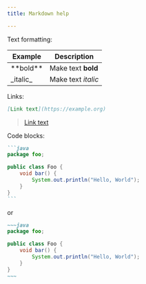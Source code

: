 ```yaml
---
title: Markdown help

---
```

Text formatting:

Example | Description
-------|-------
\*\*bold\*\* | Make text **bold**
\_italic\_ | Make text _italic_

Links:

```markdown
[Link text](https://example.org)
```

> [Link text](https://example.org)	

Code blocks:

~~~markdown
```java
package foo;

public class Foo {
    void bar() {
        System.out.println("Hello, World");
    }
}
```
~~~

or

```markdown
~~~java
package foo;

public class Foo {
    void bar() {
        System.out.println("Hello, World"); 
    }
}
~~~
```	

